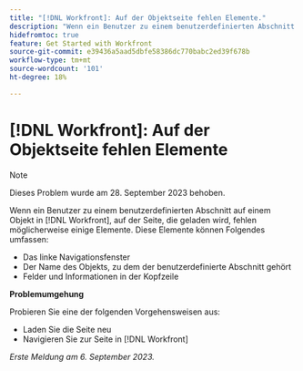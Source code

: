 ```yaml
---
title: "[!DNL Workfront]: Auf der Objektseite fehlen Elemente."
description: "Wenn ein Benutzer zu einem benutzerdefinierten Abschnitt auf einem Objekt in [!DNL Workfront], auf der Seite, die geladen wird, fehlen möglicherweise einige Elemente."
hidefromtoc: true
feature: Get Started with Workfront
source-git-commit: e39436a5aad5dbfe58386dc770babc2ed39f678b
workflow-type: tm+mt
source-wordcount: '101'
ht-degree: 18%

---
```



# [!DNL Workfront]: Auf der Objektseite fehlen Elemente

>[!NOTE]
>
>Dieses Problem wurde am 28. September 2023 behoben.

Wenn ein Benutzer zu einem benutzerdefinierten Abschnitt auf einem Objekt in [!DNL Workfront], auf der Seite, die geladen wird, fehlen möglicherweise einige Elemente. Diese Elemente können Folgendes umfassen:

* Das linke Navigationsfenster
* Der Name des Objekts, zu dem der benutzerdefinierte Abschnitt gehört
* Felder und Informationen in der Kopfzeile

**Problemumgehung**

Probieren Sie eine der folgenden Vorgehensweisen aus:

* Laden Sie die Seite neu
* Navigieren Sie zur Seite in [!DNL Workfront]

_Erste Meldung am 6. September 2023._
